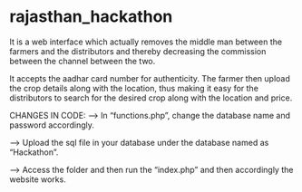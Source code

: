 # rajasthan_hackathon

It is a web interface which actually removes the middle man between the farmers and the distributors and thereby decreasing the commission between the channel between the two.

It accepts the aadhar card number for authenticity. The farmer then upload the crop details along with the location, thus making it easy for the distributors to search for the desired crop along with the location and price.

CHANGES IN CODE:
-->      In “functions.php”, change the database name and password accordingly.

-->      Upload the sql file in your database under the database named as “Hackathon”.

-->      Access the folder and then run the “index.php” and then accordingly the website works.
